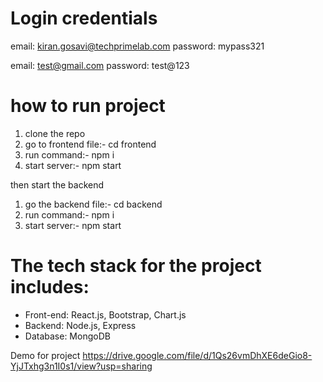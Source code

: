 # Login credentials

email: kiran.gosavi@techprimelab.com
password: mypass321

email: test@gmail.com
password: test@123

# how to run project

1. clone the repo 
2. go to frontend file:- cd frontend
3. run command:- npm i
4. start server:- npm start

then start the backend 
1. go the backend file:- cd backend
2. run command:- npm i
3. start server:- npm start

# The tech stack for the project includes:

* Front-end: React.js, Bootstrap, Chart.js
* Backend: Node.js, Express
* Database: MongoDB

Demo for project
https://drive.google.com/file/d/1Qs26vmDhXE6deGio8-YjJTxhg3n1I0s1/view?usp=sharing